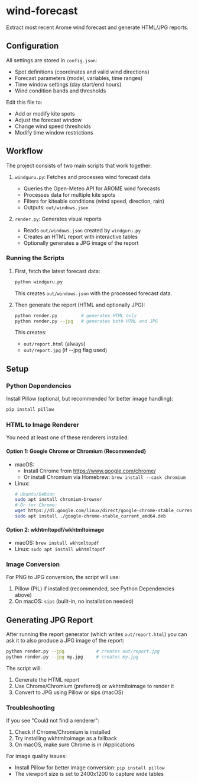 # wind-forecast
Extract most recent Arome wind forecast and generate HTML/JPG reports.

## Configuration

All settings are stored in `config.json`:
- Spot definitions (coordinates and valid wind directions)
- Forecast parameters (model, variables, time ranges)
- Time window settings (day start/end hours)
- Wind condition bands and thresholds

Edit this file to:
- Add or modify kite spots
- Adjust the forecast window
- Change wind speed thresholds
- Modify time window restrictions

## Workflow

The project consists of two main scripts that work together:

1. `windguru.py`: Fetches and processes wind forecast data
   - Queries the Open-Meteo API for AROME wind forecasts
   - Processes data for multiple kite spots
   - Filters for kiteable conditions (wind speed, direction, rain)
   - Outputs: `out/windows.json`

2. `render.py`: Generates visual reports
   - Reads `out/windows.json` created by `windguru.py`
   - Creates an HTML report with interactive tables
   - Optionally generates a JPG image of the report

### Running the Scripts

1. First, fetch the latest forecast data:
   ```bash
   python windguru.py
   ```
   This creates `out/windows.json` with the processed forecast data.

2. Then generate the report (HTML and optionally JPG):
   ```bash
   python render.py         # generates HTML only
   python render.py --jpg   # generates both HTML and JPG
   ```
   This creates:
   - `out/report.html` (always)
   - `out/report.jpg` (if --jpg flag used)

## Setup

### Python Dependencies
Install Pillow (optional, but recommended for better image handling):
```bash
pip install pillow
```

### HTML to Image Renderer
You need at least one of these renderers installed:

#### Option 1: Google Chrome or Chromium (Recommended)
- macOS: 
  - Install Chrome from https://www.google.com/chrome/
  - Or install Chromium via Homebrew: `brew install --cask chromium`
- Linux:
  ```bash
  # Ubuntu/Debian
  sudo apt install chromium-browser
  # Or for Chrome:
  wget https://dl.google.com/linux/direct/google-chrome-stable_current_amd64.deb
  sudo apt install ./google-chrome-stable_current_amd64.deb
  ```

#### Option 2: wkhtmltopdf/wkhtmltoimage
- macOS: `brew install wkhtmltopdf`
- Linux: `sudo apt install wkhtmltopdf`

### Image Conversion
For PNG to JPG conversion, the script will use:
1. Pillow (PIL) if installed (recommended, see Python Dependencies above)
2. On macOS: `sips` (built-in, no installation needed)

## Generating JPG Report

After running the report generator (which writes `out/report.html`) you can ask it to also produce a JPG image of the report:

```bash
python render.py --jpg            # creates out/report.jpg
python render.py --jpg my.jpg     # creates my.jpg
```

The script will:
1. Generate the HTML report
2. Use Chrome/Chromium (preferred) or wkhtmltoimage to render it
3. Convert to JPG using Pillow or sips (macOS)

### Troubleshooting

If you see "Could not find a renderer":
1. Check if Chrome/Chromium is installed
2. Try installing wkhtmltoimage as a fallback
3. On macOS, make sure Chrome is in /Applications

For image quality issues:
- Install Pillow for better image conversion: `pip install pillow`
- The viewport size is set to 2400x1200 to capture wide tables
